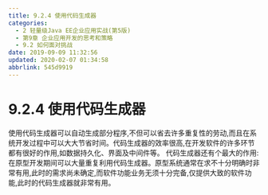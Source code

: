 ```yaml
---
title: 9.2.4 使用代码生成器
categories: 
  - 2 轻量级Java EE企业应用实战(第5版)
  - 第9章 企业应用开发的思考和策略
  - 9.2 如何面对挑战
date: 2019-09-09 11:32:56
updated: 2020-02-07 01:34:58
abbrlink: 545d9919
---
```

# 9.2.4 使用代码生成器 #
使用代码生成器可以自动生成部分程序,不但可以省去许多重复性的劳动,而且在系统开发过程中可以大大节省时间。代码生成器的效率很高,在开发软件的许多环节都有很好的作用,如数据持久化、界面及中间件等。
代码生成器还有个最大的作用:在原型开发期间可以大量重复利用代码生成器。原型系统通常在求不十分明确时非常有用,此时的需求尚未确定,而软件功能业务无须十分完备,仅提供大致的软件功能,此时的代码生成器就非常有用。


